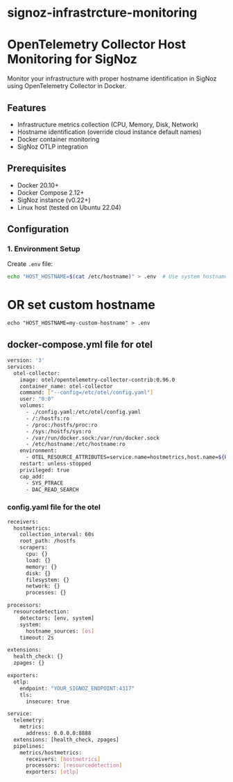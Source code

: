 # signoz-infrastrcture-monitoring
# OpenTelemetry Collector Host Monitoring for SigNoz

Monitor your infrastructure with proper hostname identification in SigNoz using OpenTelemetry Collector in Docker.

## Features
- Infrastructure metrics collection (CPU, Memory, Disk, Network)
- Hostname identification (override cloud instance default names)
- Docker container monitoring
- SigNoz OTLP integration

## Prerequisites
- Docker 20.10+
- Docker Compose 2.12+
- SigNoz instance (v0.22+)
- Linux host (tested on Ubuntu 22.04)

## Configuration

### 1. Environment Setup
Create `.env` file:
```bash
echo "HOST_HOSTNAME=$(cat /etc/hostname)" > .env  # Use system hostname
```
# OR set custom hostname
```
echo "HOST_HOSTNAME=my-custom-hostname" > .env
```

## docker-compose.yml file for otel
```bash
version: '3'
services:
  otel-collector:
    image: otel/opentelemetry-collector-contrib:0.96.0
    container_name: otel-collector
    command: ["--config=/etc/otel/config.yaml"]
    user: "0:0"
    volumes:
      - ./config.yaml:/etc/otel/config.yaml
      - /:/hostfs:ro
      - /proc:/hostfs/proc:ro
      - /sys:/hostfs/sys:ro
      - /var/run/docker.sock:/var/run/docker.sock
      - /etc/hostname:/etc/hostname:ro
    environment:
      - OTEL_RESOURCE_ATTRIBUTES=service.name=hostmetrics,host.name=${HOST_HOSTNAME}
    restart: unless-stopped
    privileged: true
    cap_add:
      - SYS_PTRACE
      - DAC_READ_SEARCH
```
### config.yaml file for the otel
```bash
receivers:
  hostmetrics:
    collection_interval: 60s
    root_path: /hostfs
    scrapers:
      cpu: {}
      load: {}
      memory: {}
      disk: {}
      filesystem: {}
      network: {}
      processes: {}

processors:
  resourcedetection:
    detectors: [env, system]
    system:
      hostname_sources: [os]
    timeout: 2s

extensions:
  health_check: {}
  zpages: {}

exporters:
  otlp:
    endpoint: "YOUR_SIGNOZ_ENDPOINT:4317"
    tls:
      insecure: true

service:
  telemetry:
    metrics:
      address: 0.0.0.0:8888
  extensions: [health_check, zpages]
  pipelines:
    metrics/hostmetrics:
      receivers: [hostmetrics]
      processors: [resourcedetection]
      exporters: [otlp]
```
